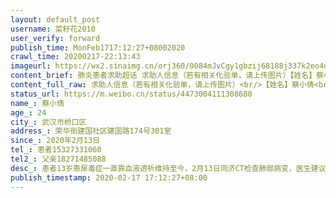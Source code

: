 ```yaml
---
layout: default_post
username: 菜籽花2010
user_verify: forward
publish_time: MonFeb1717:12:27+08002020
crawl_time: 20200217-22:13:43
imageurl: https://wx2.sinaimg.cn/orj360/0084mJvCgy1gbzij68188j337k2eo4qs.jpg,https://wx3.sinaimg.cn/orj360/0084mJvCgy1gbzij8nv4fj337k2eox6r.jpg,https://wx2.sinaimg.cn/orj360/0084mJvCgy1gbzijb1t2uj32eo37k4qr.jpg,https://wx3.sinaimg.cn/orj360/0084mJvCgy1gbzijd9ijej337k2eou0z.jpg
content_brief: 肺炎患者求助超话 求助人信息（若有相关化验单，请上传图片）【姓名】蔡小倩【年龄】24【所在城市】武汉市桥口区【所在小区、社区】荣华街建国社区建国路174号301室【患病时间】2020年2月13日【联系方式】患者15327331060【其他紧急联系人】父亲18271485088【病情描述】患者13岁患尿毒症一 ...全文
content_full_raw: 求助人信息（若有相关化验单，请上传图片）<br/>【姓名】蔡小倩<br/>【年龄】24<br/>【所在城市】武汉市桥口区<br/>【所在小区、社区】荣华街建国社区建国路174号301室<br/>【患病时间】2020年2月13日<br/>【联系方式】患者15327331060<br/>【其他紧急联系人】父亲18271485088<br/>【病情描述】患者13岁患尿毒症一直靠血液透析维持至今，2月13日同济CT检查肺部病变，医生建议核酸检测阴性，同济血液透析中心以患者疑似新冠肺炎为由拒绝提供透析治疗，让患者上报社区等待安排或自找出路，上报社区让回家等通知没了下文，多次电话询问无果，现患者一人独居，情况十分危急，急需透析治疗，万般无奈之下在此求助，望好心人帮忙联系，帮忙呼吁，救救我女儿，万分感谢！<spanclass="url-icon"><imgalt=[作揖]src="//h5.sinaimg.cn/m/emoticon/icon/others/h_zuoyi-cb12e18fd5.png"style="width:1em;height:1em;"/></span><spanclass="url-icon"><imgalt=[作揖]src="//h5.sinaimg.cn/m/emoticon/icon/others/h_zuoyi-cb12e18fd5.png"style="width:1em;height:1em;"/></span><spanclass="url-icon"><imgalt=[作揖]src="//h5.sinaimg.cn/m/emoticon/icon/others/h_zuoyi-cb12e18fd5.png"style="width:1em;height:1em;"/></span><spanclass="url-icon"><imgalt=[作揖]src="//h5.sinaimg.cn/m/emoticon/icon/others/h_zuoyi-cb12e18fd5.png"style="width:1em;height:1em;"/></span><spanclass="url-icon"><imgalt=[作揖]src="//h5.sinaimg.cn/m/emoticon/icon/others/h_zuoyi-cb12e18fd5.png"style="width:1em;height:1em;"/></span><spanclass="url-icon"><imgalt=[作揖]src="//h5.sinaimg.cn/m/emoticon/icon/others/h_zuoyi-cb12e18fd5.png"style="width:1em;height:1em;"/></span>
status_url: https://m.weibo.cn/status/4473004111308680
name_: 蔡小倩
age_: 24
city_: 武汉市桥口区
address_: 荣华街建国社区建国路174号301室
since_: 2020年2月13日
tel_: 患者15327331060
tel2_: 父亲18271485088
desc_: 患者13岁患尿毒症一直靠血液透析维持至今，2月13日同济CT检查肺部病变，医生建议核酸检测阴性，同济血液透析中心以患者疑似新冠肺炎为由拒绝提供透析治疗，让患者上报社区等待安排或自找出路，上报社区让回家等通知没了下文，多次电话询问无果，现患者一人独居，情况十分危急，急需透析治疗，万般无奈之下在此求助，望好心人帮忙联系，帮忙呼吁，救救我女儿，万分感谢！<spanclass="url-icon"><imgalt=[作揖]src="//h5.sinaimg.cn/m/emoticon/icon/others/h_zuoyi-cb12e18fd5.png"style="width1em;height1em;"/></span><spanclass="url-icon"><imgalt=[作揖]src="//h5.sinaimg.cn/m/emoticon/icon/others/h_zuoyi-cb12e18fd5.png"style="width1em;height1em;"/></span><spanclass="url-icon"><imgalt=[作揖]src="//h5.sinaimg.cn/m/emoticon/icon/others/h_zuoyi-cb12e18fd5.png"style="width1em;height1em;"/></span><spanclass="url-icon"><imgalt=[作揖]src="//h5.sinaimg.cn/m/emoticon/icon/others/h_zuoyi-cb12e18fd5.png"style="width1em;height1em;"/></span><spanclass="url-icon"><imgalt=[作揖]src="//h5.sinaimg.cn/m/emoticon/icon/others/h_zuoyi-cb12e18fd5.png"style="width1em;height1em;"/></span><spanclass="url-icon"><imgalt=[作揖]src="//h5.sinaimg.cn/m/emoticon/icon/others/h_zuoyi-cb12e18fd5.png"style="width1em;height1em;"/></span>
publish_timestamp: 2020-02-17 17:12:27+08:00
---
```

